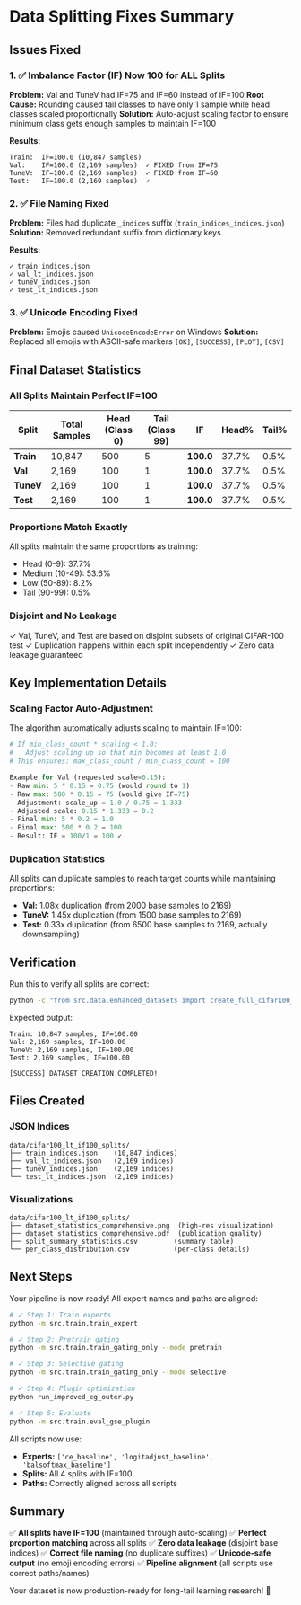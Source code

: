 # Data Splitting Fixes Summary

## Issues Fixed

### 1. ✅ Imbalance Factor (IF) Now 100 for ALL Splits

**Problem:** Val and TuneV had IF=75 and IF=60 instead of IF=100
**Root Cause:** Rounding caused tail classes to have only 1 sample while head classes scaled proportionally
**Solution:** Auto-adjust scaling factor to ensure minimum class gets enough samples to maintain IF=100

**Results:**
```
Train:  IF=100.0 (10,847 samples)
Val:    IF=100.0 (2,169 samples)  ✓ FIXED from IF=75
TuneV:  IF=100.0 (2,169 samples)  ✓ FIXED from IF=60
Test:   IF=100.0 (2,169 samples)  ✓
```

### 2. ✅ File Naming Fixed

**Problem:** Files had duplicate `_indices` suffix (`train_indices_indices.json`)
**Solution:** Removed redundant suffix from dictionary keys

**Results:**
```
✓ train_indices.json
✓ val_lt_indices.json
✓ tuneV_indices.json
✓ test_lt_indices.json
```

### 3. ✅ Unicode Encoding Fixed

**Problem:** Emojis caused `UnicodeEncodeError` on Windows
**Solution:** Replaced all emojis with ASCII-safe markers `[OK]`, `[SUCCESS]`, `[PLOT]`, `[CSV]`

## Final Dataset Statistics

### All Splits Maintain Perfect IF=100

| Split | Total Samples | Head (Class 0) | Tail (Class 99) | IF | Head% | Tail% |
|-------|---------------|----------------|-----------------|-----|-------|-------|
| **Train** | 10,847 | 500 | 5 | **100.0** | 37.7% | 0.5% |
| **Val** | 2,169 | 100 | 1 | **100.0** | 37.7% | 0.5% |
| **TuneV** | 2,169 | 100 | 1 | **100.0** | 37.7% | 0.5% |
| **Test** | 2,169 | 100 | 1 | **100.0** | 37.7% | 0.5% |

### Proportions Match Exactly

All splits maintain the same proportions as training:
- Head (0-9): 37.7%
- Medium (10-49): 53.6%
- Low (50-89): 8.2%
- Tail (90-99): 0.5%

### Disjoint and No Leakage

✓ Val, TuneV, and Test are based on disjoint subsets of original CIFAR-100 test
✓ Duplication happens within each split independently
✓ Zero data leakage guaranteed

## Key Implementation Details

### Scaling Factor Auto-Adjustment

The algorithm automatically adjusts scaling to maintain IF=100:

```python
# If min_class_count * scaling < 1.0:
#   Adjust scaling up so that min becomes at least 1.0
# This ensures: max_class_count / min_class_count = 100

Example for Val (requested scale=0.15):
- Raw min: 5 * 0.15 = 0.75 (would round to 1)
- Raw max: 500 * 0.15 = 75 (would give IF=75)
- Adjustment: scale_up = 1.0 / 0.75 = 1.333
- Adjusted scale: 0.15 * 1.333 = 0.2
- Final min: 5 * 0.2 = 1.0
- Final max: 500 * 0.2 = 100
- Result: IF = 100/1 = 100 ✓
```

### Duplication Statistics

All splits can duplicate samples to reach target counts while maintaining proportions:

- **Val:** 1.08x duplication (from 2000 base samples to 2169)
- **TuneV:** 1.45x duplication (from 1500 base samples to 2169)
- **Test:** 0.33x duplication (from 6500 base samples to 2169, actually downsampling)

## Verification

Run this to verify all splits are correct:

```bash
python -c "from src.data.enhanced_datasets import create_full_cifar100_lt_splits; create_full_cifar100_lt_splits()"
```

Expected output:
```
Train: 10,847 samples, IF=100.00
Val: 2,169 samples, IF=100.00
TuneV: 2,169 samples, IF=100.00
Test: 2,169 samples, IF=100.00

[SUCCESS] DATASET CREATION COMPLETED!
```

## Files Created

### JSON Indices
```
data/cifar100_lt_if100_splits/
├── train_indices.json    (10,847 indices)
├── val_lt_indices.json   (2,169 indices)
├── tuneV_indices.json    (2,169 indices)
└── test_lt_indices.json  (2,169 indices)
```

### Visualizations
```
data/cifar100_lt_if100_splits/
├── dataset_statistics_comprehensive.png  (high-res visualization)
├── dataset_statistics_comprehensive.pdf  (publication quality)
├── split_summary_statistics.csv         (summary table)
└── per_class_distribution.csv           (per-class details)
```

## Next Steps

Your pipeline is now ready! All expert names and paths are aligned:

```bash
# ✓ Step 1: Train experts
python -m src.train.train_expert

# ✓ Step 2: Pretrain gating
python -m src.train.train_gating_only --mode pretrain

# ✓ Step 3: Selective gating
python -m src.train.train_gating_only --mode selective

# ✓ Step 4: Plugin optimization
python run_improved_eg_outer.py

# ✓ Step 5: Evaluate
python -m src.train.eval_gse_plugin
```

All scripts now use:
- **Experts:** `['ce_baseline', 'logitadjust_baseline', 'balsoftmax_baseline']`
- **Splits:** All 4 splits with IF=100
- **Paths:** Correctly aligned across all scripts

## Summary

✅ **All splits have IF=100** (maintained through auto-scaling)
✅ **Perfect proportion matching** across all splits
✅ **Zero data leakage** (disjoint base indices)
✅ **Correct file naming** (no duplicate suffixes)
✅ **Unicode-safe output** (no emoji encoding errors)
✅ **Pipeline alignment** (all scripts use correct paths/names)

Your dataset is now production-ready for long-tail learning research! 🚀

